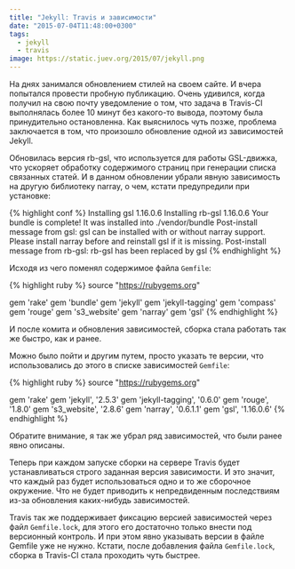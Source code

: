 ```yaml
---
title: "Jekyll: Travis и зависимости"
date: "2015-07-04T11:48:00+0300"
tags:
  - jekyll
  - travis
image: https://static.juev.org/2015/07/jekyll.png
---
```

На днях занимался обновлением стилей на своем сайте. И вчера попытался провести пробную публикацию. Очень удивился, когда получил на свою почту уведомление о том, что задача в Travis-CI выполнялась более 10 минут без какого-то вывода, поэтому была принудительно остановленна. Как выяснилось чуть позже, проблема заключается в том, что произошло обновление одной из зависимостей Jekyll.

Обновилась версия rb-gsl, что используется для работы GSL-движка, что ускоряет обработку содержимого страниц при генерации списка связанных статей. И в данном обновлении убрали явную зависимость на другую библиотеку narray, о чем, кстати предупредили при установке:

{% highlight conf %}
Installing gsl 1.16.0.6
Installing rb-gsl 1.16.0.6
Your bundle is complete!
It was installed into ./vendor/bundle
Post-install message from gsl:
gsl can be installed with or without narray support. Please install narray before and reinstall gsl if it is missing.
Post-install message from rb-gsl:
rb-gsl has been replaced by gsl
{% endhighlight %}

Исходя из чего поменял содержимое файла `Gemfile`:

{% highlight ruby %}
source "https://rubygems.org"

gem 'rake'
gem 'bundle'
gem 'jekyll'
gem 'jekyll-tagging'
gem 'compass'
gem 'rouge'
gem 's3_website'
gem 'narray'
gem 'gsl'
{% endhighlight %}

И после комита и обновления зависимостей, сборка стала работать так же быстро, как и ранее.

Можно было пойти и другим путем, просто указать те версии, что использовались до этого в списке зависимостей `Gemfile`:

{% highlight ruby %}
source "https://rubygems.org"

gem 'rake'
gem 'jekyll', '2.5.3'
gem 'jekyll-tagging', '0.6.0'
gem 'rouge', '1.8.0'
gem 's3_website', '2.8.6'
gem 'narray', '0.6.1.1'
gem 'gsl', '1.16.0.6'
{% endhighlight %}

Обратите внимание, я так же убрал ряд зависимостей, что были ранее явно описаны.

Теперь при каждом запуске сборки на сервере Travis будет устанавливаться строго заданная версия зависимости. И это значит, что каждый раз будет использоваться одно и то же сборочное окружение. Что не будет приводить к непредвиденным последствиям из-за обновления каких-нибудь зависимостей.

Travis так же поддерживает фиксацию версией зависимостей через файл `Gemfile.lock`, для этого его достаточно только внести под версионный контроль. И при этом явно указывать версии в файле Gemfile уже не нужно. Кстати, после добавления файла `Gemfile.lock`, сборка в Travis-CI стала проходить чуть быстрее.
